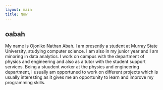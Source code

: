 ```yaml
---
layout: main
title: Now
---
```


## oabah

My name is Ojoniko Nathan Abah. I am presently a student at Murray State University, 
studying computer science. I am also in my junior year and I am minoring in data analytics.
I work on campus with the department of physics and engineering and also as a tutor with
the student support services. Being a stuudent worker at the physics and engineering department,
I usually am opportuned to work on different projects which is usually interesting as it gives 
me an opportunity to learn and improve my programming skills. 
